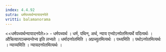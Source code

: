 ```yaml
---
index: 4.4.92
sutra: धर्मपथ्यर्थन्यायादनपेते
vritti: balamanorama
---
```


<<धर्मपथ्यर्थन्यायादनपेते>> - धर्मपथ्यर्थ । धर्म, पथिन्, अर्थ, न्याय एभ्योऽनपेतमित्यर्थे यदित्यर्थः । औचित्यात्पञ्चम्यन्तेभ्य इति लभ्यते । धर्मादनपेतमिति । अप्रच्युतमित्यर्थः । पथ्यमिति । पथोऽनपेतमित्यर्थः । न्याय्यमिति । न्यायदनपेतमित्यर्थः । 